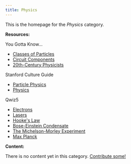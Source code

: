 ```yaml
---
title: Physics
---
```


This is the homepage for the *Physics* category.

**Resources:**

You Gotta Know...

- [Classes of Particles](https://www.naqt.com/you-gotta-know/classes-of-particles.html)
- [Circuit Components](https://www.naqt.com/you-gotta-know/circuit-components.html)
- [20th-Century Physicists](https://www.naqt.com/you-gotta-know/20th-century-physicists.html)

Stanford Culture Guide

- [Particle Physics](https://ai.stanford.edu/~csewell/culture/physics.htm)
- [Physics](https://ai.stanford.edu/~csewell/culture/physics.htm)

Qwiz5

- [Electrons](https://www.qwizbowl.com/post/qwiz5-quizbowl-electrons)
- [Lasers](https://www.qwizbowl.com/post/qwiz5-quizbowl-lasers)
- [Hooke's Law](https://www.qwizbowl.com/post/qwiz5-quizbowl-hooke)
- [Bose-Einstein Condensate](https://www.qwizbowl.com/post/qwiz5-quizbowl-bec)
- [The Michelson-Morley Experiment](https://www.qwizbowl.com/post/qwiz5-quizbowl-michelsonmorley)
- [Max Planck](https://www.qwizbowl.com/post/qwiz5-quizbowl-planck)

**Content:**

There is no content yet in this category. [Contribute some!](/contribute/index.html)
